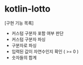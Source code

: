 # kotlin-lotto
[구현 기능 목록]
- 커스텀 구분자 포함 여부 판단
- 커스텀 구분자 파싱
- 구분자로 파싱
- 입력된 값이 자연수인지 확인 ( >= 0 )
- 숫자들의 합계